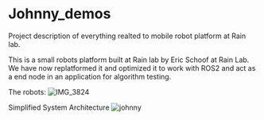 # Johnny_demos
Project description of everything realted to mobile robot platform at Rain lab. 

This is a small robots platform built at Rain lab by Eric Schoof at Rain Lab. We have now replatformed it and optimized it to work with ROS2 and act as a end node in an application for algorithm testing.

The robots:
![IMG_3824](https://github.com/user-attachments/assets/164bfd31-e260-4dae-826a-61c8eebd6455)


Simplified System Architecture 
![johnny](https://github.com/user-attachments/assets/63f788d7-eef3-4c32-bb76-d194e8bf11cd)
